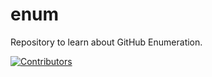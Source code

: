 # enum
Repository to learn about GitHub Enumeration.






































































































[![Contributors](https://img.shields.io/badge/Contributors-3-brightgreen)](https://github.com/EurydiceCorp/enum/graphs/contributors)
